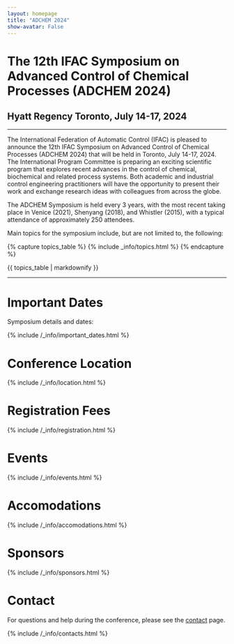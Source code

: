 ```yaml
---
layout: homepage
title: "ADCHEM 2024"
show-avatar: False
---
```


<div class="text-center">
<h1>
  The 12th IFAC Symposium on Advanced Control of Chemical Processes (ADCHEM 2024)
</h1>
<h2 class="text-dark">
  Hyatt Regency Toronto, July 14-17, 2024
</h2>
</div>

---

<!-- *__Note:__ AdCONIP 2022 will run in a hybrid mode with both face-to-face and online activities.* -->

<!-- <div class="text-center">
  <a class="btn btn-primary btn-lg" href="http://controls.papercept.net/registration/" role="button">Register Now</a>
  <a class="btn btn-warning btn-lg" href="{% link _pages/schedule.md %}" role="button">See Schedule</a>
</div> -->

The International Federation of Automatic Control (IFAC) is pleased to announce the 12th IFAC Symposium on Advanced Control of Chemical Processes (ADCHEM 2024) that will be held in Toronto, July 14-17, 2024. The International Program Committee is preparing an exciting scientific program that explores recent advances in the control of chemical, biochemical and related process systems. Both academic and industrial control engineering practitioners will have the opportunity to present their work and exchange research ideas with colleagues from across the globe.

The ADCHEM Symposium is held every 3 years, with the most recent taking place in Venice (2021), Shenyang (2018), and Whistler (2015), with a typical attendance of approximately 250 attendees.

Main topics for the symposium include, but are not limited to, the following:

  {% capture topics_table %}
    {% include _info/topics.html %}
  {% endcapture %}

<div class="table-wrapper">
  {{ topics_table | markdownify }}
</div>

---

# Important Dates

Symposium details and dates:

{% include /_info/important_dates.html %}

# Conference Location

{% include /_info/location.html %}

# Registration Fees

{% include /_info/registration.html %}

# Events

{% include /_info/events.html %}

# Accomodations

{% include /_info/accomodations.html %}

# Sponsors

{% include /_info/sponsors.html %}

# Contact

For questions and help during the conference, please see the [contact](./contact) page.

{% include /_info/contacts.html %}
